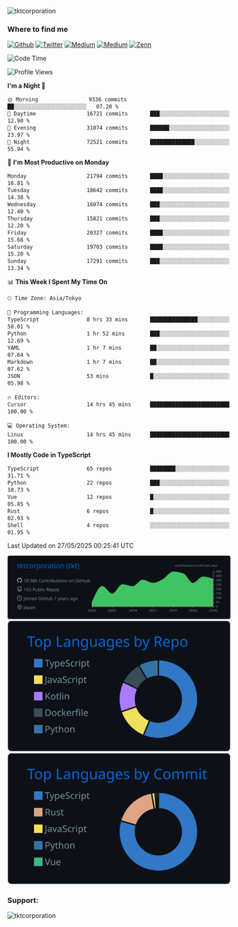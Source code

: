 <p align="left"> <img src="https://komarev.com/ghpvc/?username=tktcorporation&label=Profile%20views&color=0e75b6&style=flat" alt="tktcorporation" /> </p>

<h3>Where to find me</h3>
<p>
<a href="https://github.com/tktcorporation" target="_blank"><img alt="Github" src="https://img.shields.io/badge/GitHub-%2312100E.svg?&style=for-the-badge&logo=Github&logoColor=white" /></a>
<a href="https://twitter.com/tktcorporation" target="_blank"><img alt="Twitter" src="https://img.shields.io/badge/twitter-%231DA1F2.svg?&style=for-the-badge&logo=twitter&logoColor=white" /></a>
<a href="https://www.linkedin.com/in/tktcorporation" target="_blank"><img alt="Medium" src="https://img.shields.io/badge/linkdin-0a66c2.svg?&style=for-the-badge&logo=linkedin&logoColor=white" /></a>
<a href="https://qiita.com/tktcorporation" target="_blank"><img alt="Medium" src="https://img.shields.io/badge/qiita-55C500.svg?&style=for-the-badge&logo=qiita&logoColor=white" /></a>
<a href="https://zenn.dev/tktcorporation" target="_blank"><img alt="Zenn" src="https://img.shields.io/badge/Zenn-3EA8FF.svg?&style=for-the-badge&logo=Zenn&logoColor=white" /></a>
</p>
  
<!--START_SECTION:waka-->
![Code Time](http://img.shields.io/badge/Code%20Time-2%2C396%20hrs%205%20mins-blue)

![Profile Views](http://img.shields.io/badge/Profile%20Views-4-blue)

**I'm a Night 🦉** 

```text
🌞 Morning                9336 commits        ██░░░░░░░░░░░░░░░░░░░░░░░   07.20 % 
🌆 Daytime                16721 commits       ███░░░░░░░░░░░░░░░░░░░░░░   12.90 % 
🌃 Evening                31074 commits       ██████░░░░░░░░░░░░░░░░░░░   23.97 % 
🌙 Night                  72521 commits       ██████████████░░░░░░░░░░░   55.94 % 
```
📅 **I'm Most Productive on Monday** 

```text
Monday                   21794 commits       ████░░░░░░░░░░░░░░░░░░░░░   16.81 % 
Tuesday                  18642 commits       ████░░░░░░░░░░░░░░░░░░░░░   14.38 % 
Wednesday                16074 commits       ███░░░░░░░░░░░░░░░░░░░░░░   12.40 % 
Thursday                 15821 commits       ███░░░░░░░░░░░░░░░░░░░░░░   12.20 % 
Friday                   20327 commits       ████░░░░░░░░░░░░░░░░░░░░░   15.68 % 
Saturday                 19703 commits       ████░░░░░░░░░░░░░░░░░░░░░   15.20 % 
Sunday                   17291 commits       ███░░░░░░░░░░░░░░░░░░░░░░   13.34 % 
```


📊 **This Week I Spent My Time On** 

```text
🕑︎ Time Zone: Asia/Tokyo

💬 Programming Languages: 
TypeScript               8 hrs 33 mins       ███████████████░░░░░░░░░░   58.01 % 
Python                   1 hr 52 mins        ███░░░░░░░░░░░░░░░░░░░░░░   12.69 % 
YAML                     1 hr 7 mins         ██░░░░░░░░░░░░░░░░░░░░░░░   07.64 % 
Markdown                 1 hr 7 mins         ██░░░░░░░░░░░░░░░░░░░░░░░   07.62 % 
JSON                     53 mins             █░░░░░░░░░░░░░░░░░░░░░░░░   05.98 % 

🔥 Editors: 
Cursor                   14 hrs 45 mins      █████████████████████████   100.00 % 

💻 Operating System: 
Linux                    14 hrs 45 mins      █████████████████████████   100.00 % 
```

**I Mostly Code in TypeScript** 

```text
TypeScript               65 repos            ████████░░░░░░░░░░░░░░░░░   31.71 % 
Python                   22 repos            ███░░░░░░░░░░░░░░░░░░░░░░   10.73 % 
Vue                      12 repos            █░░░░░░░░░░░░░░░░░░░░░░░░   05.85 % 
Rust                     6 repos             █░░░░░░░░░░░░░░░░░░░░░░░░   02.93 % 
Shell                    4 repos             ░░░░░░░░░░░░░░░░░░░░░░░░░   01.95 % 
```




 Last Updated on 27/05/2025 00:25:41 UTC
<!--END_SECTION:waka-->

[![](https://raw.githubusercontent.com/tktcorporation/tktcorporation/master/profile-summary-card-output/github_dark/0-profile-details.svg)](https://github.com/vn7n24fzkq/github-profile-summary-cards)
[![](https://raw.githubusercontent.com/tktcorporation/tktcorporation/master/profile-summary-card-output/github_dark/1-repos-per-language.svg)](https://github.com/vn7n24fzkq/github-profile-summary-cards) [![](https://raw.githubusercontent.com/tktcorporation/tktcorporation/master/profile-summary-card-output/github_dark/2-most-commit-language.svg)](https://github.com/vn7n24fzkq/github-profile-summary-cards)

<h3 align="left">Support:</h3>
<p><a href="https://www.buymeacoffee.com/tktcorporation"> <img align="left" src="https://cdn.buymeacoffee.com/buttons/v2/default-yellow.png" height="50" width="210" alt="tktcorporation" /></a></p><br><br>
